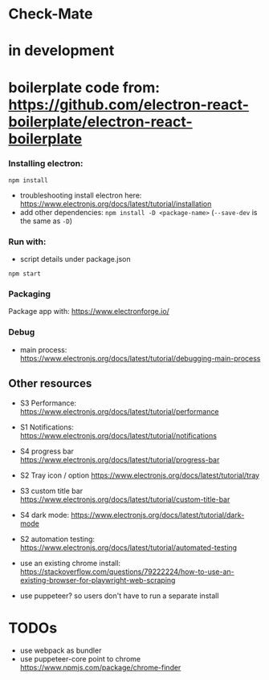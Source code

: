 # Check-Mate

# in development
# boilerplate code from: https://github.com/electron-react-boilerplate/electron-react-boilerplate

### Installing electron:

`npm install`

- troubleshooting install electron here: https://www.electronjs.org/docs/latest/tutorial/installation
- add other dependencies: `npm install -D <package-name>` (`--save-dev` is the same as `-D`)

### Run with:
- script details under package.json

`npm start`

### Packaging

Package app with:
https://www.electronforge.io/

### Debug

- main process: https://www.electronjs.org/docs/latest/tutorial/debugging-main-process

## Other resources
- S3 Performance: https://www.electronjs.org/docs/latest/tutorial/performance
- S1 Notifications: https://www.electronjs.org/docs/latest/tutorial/notifications
- S4 progress bar https://www.electronjs.org/docs/latest/tutorial/progress-bar
- S2 Tray icon / option https://www.electronjs.org/docs/latest/tutorial/tray
- S3 custom title bar https://www.electronjs.org/docs/latest/tutorial/custom-title-bar
- S4 dark mode: https://www.electronjs.org/docs/latest/tutorial/dark-mode
- S2 automation testing: https://www.electronjs.org/docs/latest/tutorial/automated-testing

- use an existing chrome install: https://stackoverflow.com/questions/79222224/how-to-use-an-existing-browser-for-playwright-web-scraping

- use puppeteer? so users don't have to run a separate install

# TODOs
- use webpack as bundler
- use puppeteer-core point to chrome https://www.npmjs.com/package/chrome-finder 
